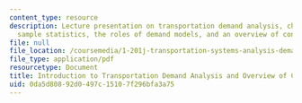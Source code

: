 ```yaml
---
content_type: resource
description: Lecture presentation on transportation demand analysis, choices, complexity,
  sample statistics, the roles of demand models, and an overview of consumer theory.
file: null
file_location: /coursemedia/1-201j-transportation-systems-analysis-demand-and-economics-fall-2008/0da5d80892d0497c15107f296bfa3a75_MIT1_201JF08_lec02.pdf
file_type: application/pdf
resourcetype: Document
title: Introduction to Transportation Demand Analysis and Overview of Consumer Theory
uid: 0da5d808-92d0-497c-1510-7f296bfa3a75
---
```

